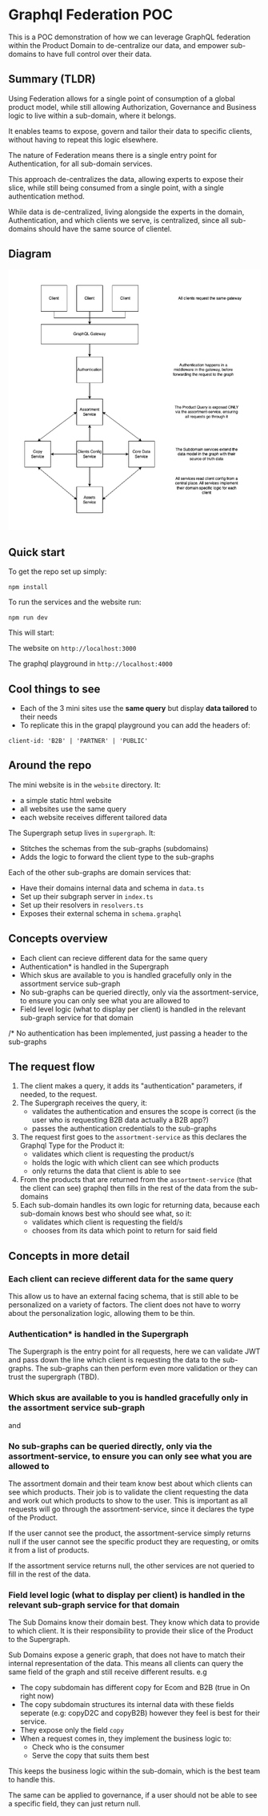# Graphql Federation POC

This is a POC demonstration of how we can leverage GraphQL federation within the Product Domain to de-centralize our data, and empower sub-domains to have full control over their data.

## Summary (TLDR)

Using Federation allows for a single point of consumption of a global product model, while still allowing Authorization, Governance and Business logic to live within a sub-domain, where it belongs.

It enables teams to expose, govern and tailor their data to specific clients, without having to repeat this logic elsewhere.

The nature of Federation means there is a single entry point for Authentication, for all sub-domain services.

This approach de-centralizes the data, allowing experts to expose their slice, while still being consumed from a single point, with a single authentication method.

While data is de-centralized, living alongside the experts in the domain, Authentication, and which clients we serve, is centralized, since all sub-domains should have the same source of clientel.

## Diagram

![Federation Diagram](./federation.webp)


## Quick start

To get the repo set up simply:
```
npm install
```

To run the services and the website run:
```
npm run dev
```

This will start:

The website on `http://localhost:3000`

The graphql playground in `http://localhost:4000`

## Cool things to see

* Each of the 3 mini sites use the **same query** but display **data tailored** to their needs
* To replicate this in the grapql playground you can add the headers of:
```
client-id: 'B2B' | 'PARTNER' | 'PUBLIC'
```

## Around the repo

The mini website is in the `website` directory. It:
*  a simple static html website
*  all websites use the same query
*  each website receives different tailored data

The Supergraph setup lives in `supergraph`. It:
* Stitches the schemas from the sub-graphs (subdomains)
* Adds the logic to forward the client type to the sub-graphs

Each of the other sub-graphs are domain services that:
* Have their domains internal data and schema in `data.ts`
* Set up their subgraph server in `index.ts`
* Set up their resolvers in `resolvers.ts`
* Exposes their external schema in `schema.graphql`
  
## Concepts overview

* Each client can recieve different data for the same query
* Authentication* is handled in the Supergraph
* Which skus are available to you is handled gracefully only in the assortment service sub-graph
* No sub-graphs can be queried directly, only via the assortment-service, to ensure you can only see what you are allowed to
* Field level logic (what to display per client) is handled in the relevant sub-graph service for that domain

/* No authentication has been implemented, just passing a header to the sub-graphs

## The request flow

1) The client makes a query, it adds its "authentication" parameters, if needed, to the request.
2) The Supergraph receives the query, it:
    * validates the authentication and ensures the scope is correct (is the user who is requesting B2B data actually a B2B app?)
    * passes the authentication credentials to the sub-graphs
3) The request first goes to the `assortment-service` as this declares the Graphql Type for the Product it:
    * validates which client is requesting the product/s
    * holds the logic with which client can see which products
    * only returns the data that client is able to see
4) From the products that are returned from the `assortment-service` (that the client can see) graphql then fills in the rest of the data from the sub-domains
5) Each sub-domain handles its own logic for returning data, because each sub-domain knows best who should see what, so it:
    * validates which client is requesting the field/s
    * chooses from its data which point to return for said field


## Concepts in more detail

### Each client can recieve different data for the same query

This allow us to have an external facing schema, that is still able to be personalized on a variety of factors. The client does not have to worry about the personalization logic, allowing them to be thin.

### Authentication* is handled in the Supergraph

The Supergraph is the entry point for all requests, here we can validate JWT and pass down the line which client is requesting the data to the sub-graphs. The sub-graphs can then perform even more validation or they can trust the supergraph (TBD). 

### Which skus are available to you is handled gracefully only in the assortment service sub-graph
and 
### No sub-graphs can be queried directly, only via the assortment-service, to ensure you can only see what you are allowed to

The assortment domain and their team know best about which clients can see which products. Their job is to validate the client requesting the data and work out which products to show to the user. This is important as all requests will go through the assortment-service, since it declares the type of the Product. 

If the user cannot see the product, the assortment-service simply returns null if the user cannot see the specific product they are requesting, or omits it from a list of products.

If the assortment service returns null, the other services are not queried to fill in the rest of the data.


### Field level logic (what to display per client) is handled in the relevant sub-graph service for that domain

The Sub Domains know their domain best. They know which data to provide to which client. It is their responsibility to provide their slice of the Product to the Supergraph.

Sub Domains expose a generic graph, that does not have to match their internal representation of the data. This means all clients can query the same field of the graph and still receive different results. e.g

* The copy subdomain has different copy for Ecom and B2B (true in On right now)
* The copy subdomain structures its internal data with these fields seperate (e.g: copyD2C and copyB2B) however they feel is best for their service.
* They expose only the field `copy`
* When a request comes in, they implement the business logic to:
    * Check who is the consumer
    * Serve the copy that suits them best

This keeps the business logic within the sub-domain, which is the best team to handle this.

The same can be applied to governance, if a user should not be able to see a specific field, they can just return null.

